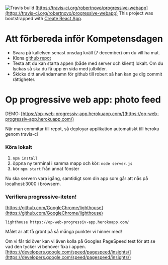 ![Travis build](https://travis-ci.org/robertnovo/progressive-webapp.svg?branch=master)
[https://travis-ci.org/robertnovo/progressive-webapp](https://travis-ci.org/robertnovo/progressive-webapp)
This project was bootstrapped with [Create React App](https://github.com/facebookincubator/create-react-app).

# Att förbereda inför Kompetensdagen

* Svara på kallelsen senast onsdag kväll (7 december) om du vill ha mat.
* Klona [github repot](http://github.com/robertnovo/progressive-webapp/)
* Testa att du kan starta appen (både med server och klient) lokalt.
  Om du lyckas så ska du få upp en sida med julbilder.
* Skicka ditt användarnamn för github till robert så han kan ge dig commit rättigheter.



# Op progressive web app: photo feed
DEMO: [https://op-web-progressiv-app.herokuapp.com/](https://op-web-progressiv-app.herokuapp.com/)

När man commitar till repot, så deployar applikation automatiskt till heroku genom travis-ci


### Köra lokalt

1. ```npm install```
2. öppna ny terminal i samma mapp och kör: ```node server.js```
3. kör ```npm start``` från annat fönster

Nu ska servern vara igång, samtidigt som din app som går att nås på localhost:3000 i browsern.

### Verifiera progressive-iteten!
[https://github.com/GoogleChrome/lighthouse](https://github.com/GoogleChrome/lighthouse)

```lighthouse https://op-web-progressiv-app.herokuapp.com/```

Målet är att få grönt på så många punkter vi hinner med!

Om vi får tid över kan vi även kolla på Googles PageSpeed test för att se vad den tycker vi behöver fixa i appen.
[https://developers.google.com/speed/pagespeed/insights/](https://developers.google.com/speed/pagespeed/insights/)
